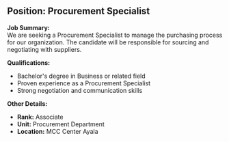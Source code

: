 ## **Position: Procurement Specialist**

**Job Summary:**  
We are seeking a Procurement Specialist to manage the purchasing process for our organization. The candidate will be responsible for sourcing and negotiating with suppliers.

**Qualifications:**  
- Bachelor's degree in Business or related field
- Proven experience as a Procurement Specialist
- Strong negotiation and communication skills

**Other Details:**
- **Rank:** Associate
- **Unit:** Procurement Department
- **Location:** MCC Center Ayala
